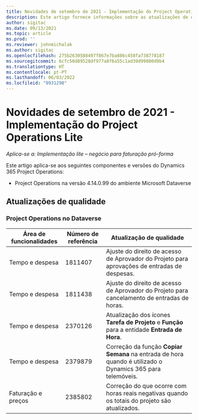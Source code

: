 ```yaml
---
title: Novidades de setembro de 2021 - Implementação do Project Operations Lite
description: Este artigo fornece informações sobre as atualizações de qualidade disponíveis na versão de setembro de 2021 da implementação do Project Operations Lite.
author: sigitac
ms.date: 09/13/2021
ms.topic: article
ms.prod: ''
ms.reviewer: johnmichalak
ms.author: sigitac
ms.openlocfilehash: 275b2630588497f867e7ba886c458fa738778187
ms.sourcegitcommit: 6cfc50d89528df977a8f6a55c1ad39d99800d9b4
ms.translationtype: HT
ms.contentlocale: pt-PT
ms.lasthandoff: 06/03/2022
ms.locfileid: "8931298"
---
```

# <a name="whats-new-september-2021---project-operations-lite-deployment"></a>Novidades de setembro de 2021 - Implementação do Project Operations Lite

_Aplica-se a: Implementação lite – negócio para faturação pró-forma_

Este artigo aplica-se aos seguintes componentes e versões do Dynamics 365 Project Operations:

  - Project Operations na versão 4.14.0.99 do ambiente Microsoft Dataverse


## <a name="quality-updates"></a>Atualizações de qualidade

### <a name="project-operations-on-dataverse"></a>Project Operations no Dataverse


| **Área de funcionalidades** | **Número de referência** | **Atualização de qualidade** |
| --- | --- | --- |
| Tempo e despesa | 1811407 | Ajuste do direito de acesso de Aprovador do Projeto para aprovações de entradas de despesas. |
| Tempo e despesa | 1811438 | Ajuste do direito de acesso de Aprovador do Projeto para cancelamento de entradas de horas. |
| Tempo e despesa | 2370126 | Atualização dos ícones **Tarefa de Projeto** e **Função** para a entidade **Entrada de Hora**. |
| Tempo e despesa | 2379879 | Correção da função **Copiar Semana** na entrada de hora quando é utilizado o Dynamics 365 para telemóveis. |
| Faturação e preços | 2385802 | Correção do que ocorre com horas reais negativas quando os totais do projeto são atualizados.|
